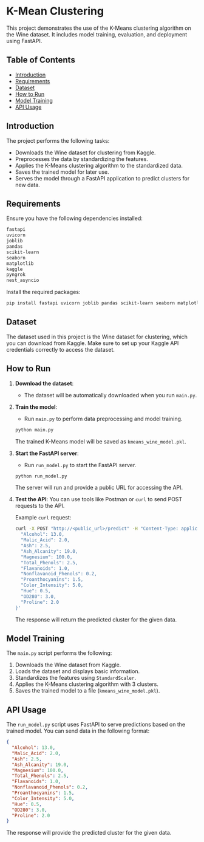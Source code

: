 # K-Mean Clustering

This project demonstrates the use of the K-Means clustering algorithm on the Wine dataset. It includes model training, evaluation, and deployment using FastAPI.

## Table of Contents

- [Introduction](#introduction)
- [Requirements](#requirements)
- [Dataset](#dataset)
- [How to Run](#how-to-run)
- [Model Training](#model-training)
- [API Usage](#api-usage)

## Introduction

The project performs the following tasks:
- Downloads the Wine dataset for clustering from Kaggle.
- Preprocesses the data by standardizing the features.
- Applies the K-Means clustering algorithm to the standardized data.
- Saves the trained model for later use.
- Serves the model through a FastAPI application to predict clusters for new data.

## Requirements

Ensure you have the following dependencies installed:

```bash
fastapi
uvicorn
joblib
pandas
scikit-learn
seaborn
matplotlib
kaggle
pyngrok
nest_asyncio
```

Install the required packages:

```bash
pip install fastapi uvicorn joblib pandas scikit-learn seaborn matplotlib kaggle pyngrok nest_asyncio
```

## Dataset

The dataset used in this project is the Wine dataset for clustering, which you can download from Kaggle. Make sure to set up your Kaggle API credentials correctly to access the dataset.

## How to Run

1. **Download the dataset**:
   - The dataset will be automatically downloaded when you run `main.py`.

2. **Train the model**:
   - Run `main.py` to perform data preprocessing and model training.

   ```bash
   python main.py
   ```

   The trained K-Means model will be saved as `kmeans_wine_model.pkl`.

3. **Start the FastAPI server**:
   - Run `run_model.py` to start the FastAPI server.

   ```bash
   python run_model.py
   ```

   The server will run and provide a public URL for accessing the API.

4. **Test the API**:
   You can use tools like Postman or `curl` to send POST requests to the API.

   Example `curl` request:

   ```bash
   curl -X POST "http://<public_url>/predict" -H "Content-Type: application/json" -d '{
     "Alcohol": 13.0,
     "Malic_Acid": 2.0,
     "Ash": 2.5,
     "Ash_Alcanity": 19.0,
     "Magnesium": 100.0,
     "Total_Phenols": 2.5,
     "Flavanoids": 1.0,
     "Nonflavanoid_Phenols": 0.2,
     "Proanthocyanins": 1.5,
     "Color_Intensity": 5.0,
     "Hue": 0.5,
     "OD280": 3.0,
     "Proline": 2.0
   }'
   ```

   The response will return the predicted cluster for the given data.

## Model Training

The `main.py` script performs the following:

1. Downloads the Wine dataset from Kaggle.
2. Loads the dataset and displays basic information.
3. Standardizes the features using `StandardScaler`.
4. Applies the K-Means clustering algorithm with 3 clusters.
5. Saves the trained model to a file (`kmeans_wine_model.pkl`).

## API Usage

The `run_model.py` script uses FastAPI to serve predictions based on the trained model. You can send data in the following format:

```json
{
  "Alcohol": 13.0,
  "Malic_Acid": 2.0,
  "Ash": 2.5,
  "Ash_Alcanity": 19.0,
  "Magnesium": 100.0,
  "Total_Phenols": 2.5,
  "Flavanoids": 1.0,
  "Nonflavanoid_Phenols": 0.2,
  "Proanthocyanins": 1.5,
  "Color_Intensity": 5.0,
  "Hue": 0.5,
  "OD280": 3.0,
  "Proline": 2.0
}
```

The response will provide the predicted cluster for the given data.

